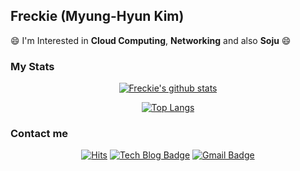 ## Freckie (Myung-Hyun Kim)

😄 I'm Interested in **Cloud Computing**, **Networking** and also **Soju** 😄

### My Stats

<div align=center>

  [![Freckie's github stats](https://github-readme-stats.vercel.app/api?username=freckie)](https://github.com/anuraghazra/github-readme-stats)
  
</div>

<div align=center>

  [![Top Langs](https://github-readme-stats.vercel.app/api/top-langs/?username=freckie&hide=html&layout=compact&langs_count=7)](https://github.com/anuraghazra/github-readme-stats)
  
</div>

### Contact me

<div align=center>

  [![Hits](https://hits.seeyoufarm.com/api/count/incr/badge.svg?url=https%3A%2F%2Fgithub.com%2Ffreckie)](https://hits.seeyoufarm.com)
  [![Tech Blog Badge](http://img.shields.io/badge/-Tech%20Blog-black?style=flat-square&logo=github&link=http://blog.frec.kr/)](http://blog.frec.kr/)
  [![Gmail Badge](https://img.shields.io/badge/-Gmail-d14836?style=flat-square&logo=Gmail&logoColor=white&link=mailto:freckie@frec.kr)](mailto:freckie@frec.kr)
 
</div>

<!-- idea from zzsza/zzsza -->
